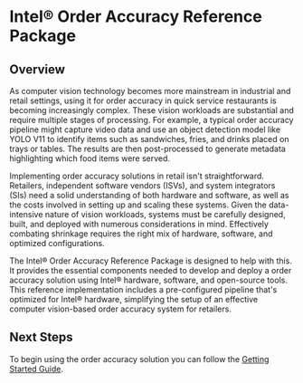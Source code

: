 # Intel® Order Accuracy Reference Package

## Overview

As computer vision technology becomes more mainstream in industrial and retail settings, using it for order accuracy in quick service restaurants is becoming increasingly complex. These vision workloads are substantial and require multiple stages of processing. For example, a typical order accuracy pipeline might capture video data and use an object detection model like YOLO V11 to identify items such as sandwiches, fries, and drinks placed on trays or tables. The results are then post-processed to generate metadata highlighting which food items were served.

Implementing order accuracy solutions in retail isn't straightforward. Retailers, independent software vendors (ISVs), and system integrators (SIs) need a solid understanding of both hardware and software, as well as the costs involved in setting up and scaling these systems. Given the data-intensive nature of vision workloads, systems must be carefully designed, built, and deployed with numerous considerations in mind. Effectively combating shrinkage requires the right mix of hardware, software, and optimized configurations.

The Intel® Order Accuracy  Reference Package is designed to help with this. It provides the essential components needed to develop and deploy a order accuracy  solution using Intel® hardware, software, and open-source tools. This reference implementation includes a pre-configured pipeline that's optimized for Intel® hardware, simplifying the setup of an effective computer vision-based order accuracy system for retailers.

## Next Steps

To begin using the order accuracy solution you can follow the [Getting Started Guide](./getting_started.md). 
